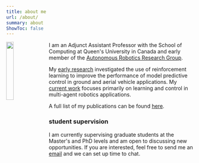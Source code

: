 ```yaml
---
title: about me
url: /about/
summary: about
ShowToc: false
---
```



<p float="right">
  <img src="/img/me2.JPEG" width="20%" style="float: left; margin: 0 1em 0 0;"/>
</p>


I am an Adjunct Assistant Professor with the School of Computing at Queen's University in Canada and early member of the [Autonomous Robotics Research Group](https://labs.cs.queensu.ca/quarrg/).

 My [early research](http://hdl.handle.net/1974/24245) investigated the use of reinforcement learning to improve the performance of model predictive control in ground and aerial vehicle applications. My [current work](https://doi.org/10.1016/j.automatica.2025.112221) focuses primarily on learning and control in multi-agent robotics applications. 

A full list of my publications can be found [here](https://scholar.google.com/citations?user=RGlv4ZUAAAAJ&hl=en).

### student supervision 

I am currently supervising graduate students at the Master's and PhD levels and am open to discussing new opportunities. If you are interested, feel free to send me an <a href="mailto:p.jardine@queensu.ca">email</a> and we can set up time to chat.


